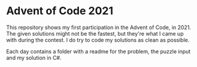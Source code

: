 # Advent of Code 2021
This repository shows my first participation in the Advent of Code, in 2021. The given solutions might not be the fastest, but they're what I came up with during the contest. I do try to code my solutions as clean as possible.

Each day contains a folder with a readme for the problem, the puzzle input and my solution in C#.
